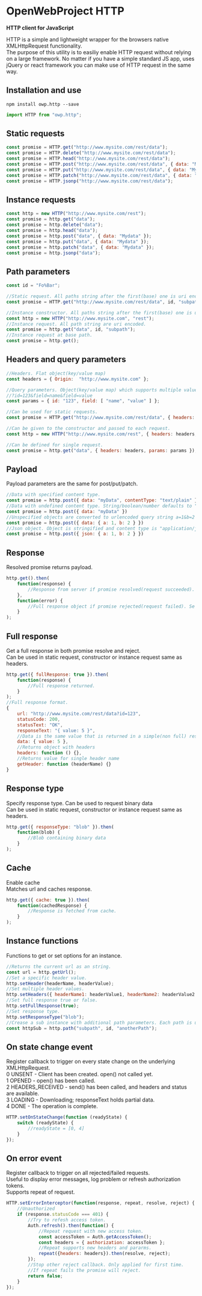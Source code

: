 # OpenWebProject HTTP

**HTTP client for JavaScript**

HTTP is a simple and lightweight wrapper for the browsers native XMLHttpRequest functionality.    
The purpose of this utility is to easiliy enable HTTP request without relying on a large framework. No matter if you have a simple standard JS app, uses jQuery or react framework you can make use of HTTP request in the same way.

## Installation and use
```
npm install owp.http --save
```
```javascript
import HTTP from "owp.http";
```

## Static requests
```javascript
const promise = HTTP.get("http://www.mysite.com/rest/data");
const promise = HTTP.delete("http://www.mysite.com/rest/data");
const promise = HTTP.head("http://www.mysite.com/rest/data");
const promise = HTTP.post("http://www.mysite.com/rest/data", { data: "Mydata" });
const promise = HTTP.put("http://www.mysite.com/rest/data", { data: "Mydata" });
const promise = HTTP.patch("http://www.mysite.com/rest/data", { data: "Mydata" });
const promise = HTTP.jsonp("http://www.mysite.com/rest/data");
```

## Instance requests
```javascript
const http = new HTTP("http://www.mysite.com/rest");
const promise = http.get("data");
const promise = http.delete("data");
const promise = http.head("data");
const promise = http.post("data", { data: "Mydata" });
const promise = http.put("data", { data: "Mydata" });
const promise = http.patch("data", { data: "Mydata" });
const promise = http.jsonp("data");
```

## Path parameters
```javascript
const id = "Fo%Bar";

//Static request. All paths string after the first(base) one is uri encoded.
const promise = HTTP.get("http://www.mysite.com/rest/data", id, "subpath");

//Instance constructor. All paths string after the first(base) one is uri encoded.
const http = new HTTP("http://www.mysite.com", "rest");
//Instance request. All path string are uri encoded.
const promise = http.get("data", id, "subpath");
//Instance request at base path.
const promise = http.get();
```

## Headers and query parameters
```javascript
//Headers. Flat object(key/value map)
const headers = { Origin:  "http://www.mysite.com" };

//Query parameters. Object(key/value map) which supports multiple values per key.
//?id=123&field=name&field=value
const params = { id: "123", field: [ "name", "value" ] };

//Can be used for static requests.
const promise = HTTP.get("http://www.mysite.com/rest/data", { headers: headers, params: params });

//Can be given to the constructor and passed to each request.
const http = new HTTP("http://www.mysite.com/rest", { headers: headers, params: params });

//Can be defined for single request.
const promise = http.get("data", { headers: headers, params: params });
```

## Payload
Payload parameters are the same for post/put/patch.
```javascript
//Data with specified content type.
const promise = http.post({ data: "myData", contentType: "text/plain" })
//Data with undefined content type. String/boolean/number defaults to "text/plain".
const promise = http.post({ data: "myData" })
//Unspecified objects are converted to urlencoded query string a=1&b=2 with content type: "application/x-www-form-urlencoded".
const promise = http.post({ data: { a: 1, b: 2 } })
//Json object. Object is stringified and content type is "application/json".
const promise = http.post({ json: { a: 1, b: 2 } })
```

## Response
Resolved promise returns payload.
```javascript
http.get().then(
    function(response) {
        //Response from server if promise resolved(request succeeded).
    },
    function(error) {
        //Full response object if promise rejected(request failed). Se  below for description of full response.
    }
);
```

## Full response
Get a full response in both promise resolve and reject.    
Can be used in static request, constructor or instance request same as headers.    
```javascript
http.get({ fullResponse: true }).then(
    function(response) {
        //Full response returned.
    }
);
//Full response format.
{
    url: "http://www.mysite.com/rest/data?id=123",
    statusCode: 200,
    statusText: "OK",
    responseText: "{ value: 5 }",
    //Data is the same value that is returned in a simple(non full) response.
    data: { value: 5 },
    //Returns object with headers
    headers: function () {}, 
    //Returns value for single header name
    getHeader: function (headerName) {}
}
```

## Response type
Specify response type. Can be used to request binary data    
Can be used in static request, constructor or instance request same as headers.
```javascript
http.get({ responseType: "blob" }).then(
    function(blob) {
        //Blob containing binary data
    }
);
```

## Cache
Enable cache  
Matches url and caches response.
```javascript
http.get({ cache: true }).then(
    function(cachedResponse) {
        //Response is fetched from cache.
    }
);
```

## Instance functions
Functions to get or set options for an instance.
```javascript
//Returns the current url as an string.
const url = http.getUrl();
//Set a specific header value.
http.setHeader(headerName, headerValue);
//Set multiple header values.
http.setHeaders({ headerName1: headerValue1, headerName2: headerValue2 });
//Set full response true or false.
http.setFullResponse(true);
//Set response type.
http.setResponseType("blob");
//Crease a sub instance with additional path parameters. Each path is uri encoded.
const httpSub = http.path("subpath", id, "anotherPath");
```

## On state change event
Register callback to trigger on every state change on the underlying XMLHttp​Request​.    
0 	UNSENT - Client has been created. open() not called yet.    
1 	OPENED - open() has been called.    
2 	HEADERS_RECEIVED - send() has been called, and headers and status are available.    
3 	LOADING - Downloading; responseText holds partial data.    
4 	DONE - The operation is complete.    
```javascript
HTTP.setOnStateChange(function (readyState) {
    switch (readyState) {
        //readyState = [0, 4]
    }
});
```

## On error event
Register callback to trigger on all rejected/failed requests.    
Useful to display error messages, log problem or refresh authorization tokens.    
Supports repeat of request.
```javascript
HTTP.setErrorInterceptor(function(response, repeat, resolve, reject) {
    //Unauthorized 
    if (response.statusCode === 401) {
        //Try to refesh access token.
        Auth.refresh().then(function() {
            //Repeat request with new access token.
            const accessToken = Auth.getAccessToken();
            const headers = { authorization: accessToken };
            //Repeat supports new headers and pararms.
            repeat({headers: headers}).then(resolve, reject);
        });
        //Stop other reject callback. Only applied for first time. 
        //If repeat fails the promise will reject.
        return false;
    }
});
```
